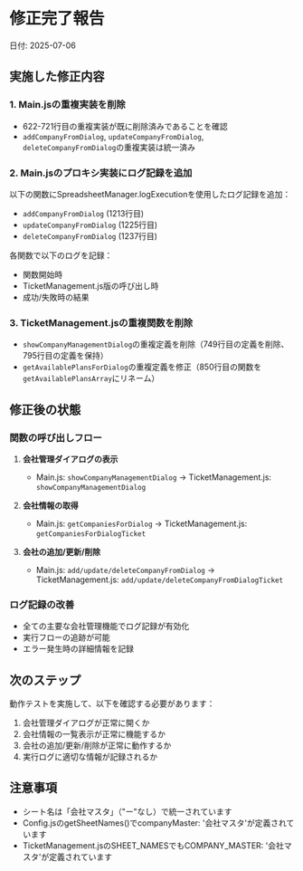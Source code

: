 # 修正完了報告

日付: 2025-07-06

## 実施した修正内容

### 1. Main.jsの重複実装を削除
- 622-721行目の重複実装が既に削除済みであることを確認
- `addCompanyFromDialog`, `updateCompanyFromDialog`, `deleteCompanyFromDialog`の重複実装は統一済み

### 2. Main.jsのプロキシ実装にログ記録を追加
以下の関数にSpreadsheetManager.logExecutionを使用したログ記録を追加：
- `addCompanyFromDialog` (1213行目)
- `updateCompanyFromDialog` (1225行目)  
- `deleteCompanyFromDialog` (1237行目)

各関数で以下のログを記録：
- 関数開始時
- TicketManagement.js版の呼び出し時
- 成功/失敗時の結果

### 3. TicketManagement.jsの重複関数を削除
- `showCompanyManagementDialog`の重複定義を削除（749行目の定義を削除、795行目の定義を保持）
- `getAvailablePlansForDialog`の重複定義を修正（850行目の関数を`getAvailablePlansArray`にリネーム）

## 修正後の状態

### 関数の呼び出しフロー
1. **会社管理ダイアログの表示**
   - Main.js: `showCompanyManagementDialog` → TicketManagement.js: `showCompanyManagementDialog`

2. **会社情報の取得**  
   - Main.js: `getCompaniesForDialog` → TicketManagement.js: `getCompaniesForDialogTicket`

3. **会社の追加/更新/削除**
   - Main.js: `add/update/deleteCompanyFromDialog` → TicketManagement.js: `add/update/deleteCompanyFromDialogTicket`

### ログ記録の改善
- 全ての主要な会社管理機能でログ記録が有効化
- 実行フローの追跡が可能
- エラー発生時の詳細情報を記録

## 次のステップ

動作テストを実施して、以下を確認する必要があります：
1. 会社管理ダイアログが正常に開くか
2. 会社情報の一覧表示が正常に機能するか
3. 会社の追加/更新/削除が正常に動作するか
4. 実行ログに適切な情報が記録されるか

## 注意事項

- シート名は「会社マスタ」（"ー"なし）で統一されています
- Config.jsのgetSheetNames()でcompanyMaster: '会社マスタ'が定義されています
- TicketManagement.jsのSHEET_NAMESでもCOMPANY_MASTER: '会社マスタ'が定義されています